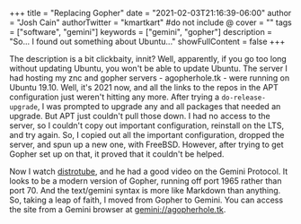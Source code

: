 +++
title = "Replacing Gopher"
date = "2021-02-03T21:16:39-06:00"
author = "Josh Cain"
authorTwitter = "kmartkart" #do not include @
cover = ""
tags = ["software", "gemini"]
keywords = ["gemini", "gopher"]
description = "So... I found out something about Ubuntu..."
showFullContent = false
+++

The description is a bit clickbaity, innit? Well, apparently, if you go too long without updating Ubuntu, you won't be able to update Ubuntu. The server I had hosting my znc and gopher servers - agopherhole.tk - were running on Ubuntu 19.10. Well, it's 2021 now, and all the links to the repos in the APT configuration just weren't hitting any more. After trying a `do-release-upgrade`, I was prompted to upgrade any and all packages that needed an upgrade. But APT just couldn't pull those down. I had no access to the server, so I couldn't copy out important configuration, reinstall on the LTS, and try again. So, I copied out all the important configuration, dropped the server, and spun up a new one, with FreeBSD. However, after trying to get Gopher set up on that, it proved that it couldn't be helped.

Now I watch [distrotube](https://www.distrotube.com/), and he had a good video on the Gemini Protocol. It looks to be a modern version of Gopher, running off port 1965 rather than port 70. And the text/gemini syntax is more like Markdown than anything. So, taking a leap of faith, I moved from Gopher to Gemini. You can access the site from a Gemini browser at [gemini://agopherhole.tk](gemini://agopherhole.tk).
